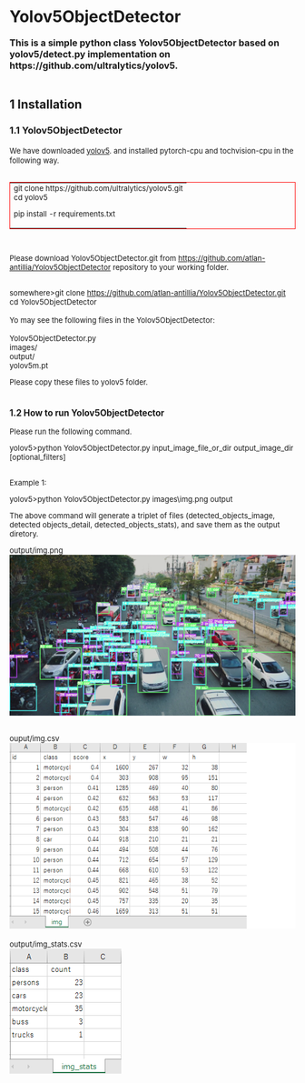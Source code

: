 <html>
<body>
<h1>Yolov5ObjectDetector</h1>
<font size=3><b>
This is a simple python class Yolov5ObjectDetector based on yolov5/detect.py implementation
on https://github.com/ultralytics/yolov5.<br>
</b></font>
<br>
<h2>1 Installation </h2>
<h3>
1.1 Yolov5ObjectDetector
</h3>
<font size=2>
 We have downloaded <a href="https://github.com/ultralytics/yolov5">yolov5</a>.
and installed pytorch-cpu and tochvision-cpu in the following way.<br>

<br>
<table style="border: 1px solid red;">
<tr><td>
<font size=2>
git clone https://github.com/ultralytics/yolov5.git<br>
cd yolov5<br>

pip install -r requirements.txt
</font>
</td></tr>
</table>
<br>

Please download Yolov5ObjectDetector.git from https://github.com/atlan-antillia/Yolov5ObjectDetector repository to your working folder.<br><br>


somewhere>git clone https://github.com/atlan-antillia/Yolov5ObjectDetector.git<br>
cd Yolov5ObjectDetector<br>
<br>
Yo may see the following files in the Yolov5ObjectDetector:<br>
<br>
Yolov5ObjectDetector.py<br>
images/<br>
output/<br>
yolov5m.pt<br>

Please copy these files to yolov5 folder.<br><br>


<h3>
1.2 How to run Yolov5ObjectDetector
</h3>

Please run the following command.<br>

yolov5>python Yolov5ObjectDetector.py input_image_file_or_dir  output_image_dir [optional_filters]
<br>
<br>

Example 1:<br>

yolov5>python Yolov5ObjectDetector.py images\img.png output <br>

 The above command will generate a triplet of files (detected_objects_image, detected objects_detail, detected_objects_stats), 
 and save them as the output diretory.<br>

output/img.png<br>
<img src = "./output/img.png" width="1024" height="auto">
<br>
<br>

ouput/img.csv<br>
<img src = "./output/img.csv.png" >
<br>
<br>
output/img_stats.csv<br>
<img src = "./output/img_stats.csv.png" >
<br>
<br>

</body>
</html>

